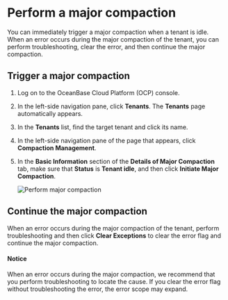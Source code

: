 # Perform a major compaction

You can immediately trigger a major compaction when a tenant is idle. When an error occurs during the major compaction of the tenant, you can perform troubleshooting, clear the error, and then continue the major compaction.

## Trigger a major compaction

1. Log on to the OceanBase Cloud Platform (OCP) console.

2. In the left-side navigation pane, click **Tenants**.
   The **Tenants** page automatically appears.

3. In the **Tenants** list, find the target tenant and click its name.

4. In the left-side navigation pane of the page that appears, click **Compaction Management**.

5. In the **Basic Information** section of the **Details of Major Compaction** tab, make sure that **Status** is **Tenant idle**, and then click **Initiate Major Compaction**.

   ![Perform major compaction](https://obbusiness-private.oss-cn-shanghai.aliyuncs.com/doc/img/ocp/%E7%A7%9F%E6%88%B7%E5%90%88%E5%B9%B6.png)

## Continue the major compaction

When an error occurs during the major compaction of the tenant, perform troubleshooting and then click **Clear Exceptions** to clear the error flag and continue the major compaction.

  <main id="notice" type='notice'>
    <h4>Notice</h4>
    <p>When an error occurs during the major compaction, we recommend that you perform troubleshooting to locate the cause. If you clear the error flag without troubleshooting the error, the error scope may expand.</p>
  </main>
